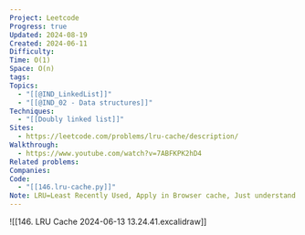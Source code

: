 ```yaml
---
Project: Leetcode
Progress: true
Updated: 2024-08-19
Created: 2024-06-11
Difficulty: 
Time: O(1)
Space: O(n)
tags: 
Topics:
  - "[[@IND_LinkedList]]"
  - "[[@IND_02 - Data structures]]"
Techniques:
  - "[[Doubly linked list]]"
Sites:
  - https://leetcode.com/problems/lru-cache/description/
Walkthrough:
  - https://www.youtube.com/watch?v=7ABFKPK2hD4
Related problems: 
Companies: 
Code:
  - "[[146.lru-cache.py]]"
Note: LRU=Least Recently Used, Apply in Browser cache, Just understand the excalidraw graph will be able to complete the code easily
---
```


![[146. LRU Cache 2024-06-13 13.24.41.excalidraw]]


